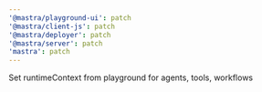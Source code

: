 ```yaml
---
'@mastra/playground-ui': patch
'@mastra/client-js': patch
'@mastra/deployer': patch
'@mastra/server': patch
'mastra': patch
---
```


Set runtimeContext from playground for agents, tools, workflows
